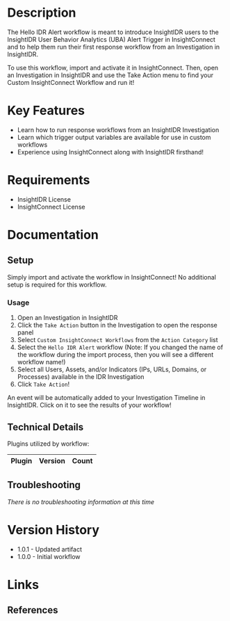 # Description

The Hello IDR Alert workflow is meant to introduce InsightIDR users to the InsightIDR User Behavior Analytics (UBA) Alert Trigger in InsightConnect and to help them run their first response workflow from an Investigation in InsightIDR.

To use this workflow, import and activate it in InsightConnect. Then, open an Investigation in InsightIDR and use the Take Action menu to find your Custom InsightConnect Workflow and run it!

# Key Features

* Learn how to run response workflows from an InsightIDR Investigation
* Learn which trigger output variables are available for use in custom workflows
* Experience using InsightConnect along with InsightIDR firsthand!

# Requirements

* InsightIDR License
* InsightConnect License

# Documentation

## Setup

Simply import and activate the workflow in InsightConnect! No additional setup is required for this workflow.

### Usage

1. Open an Investigation in InsightIDR
2. Click the `Take Action` button in the Investigation to open the response panel
3. Select `Custom InsightConnect Workflows` from the `Action Category` list
4. Select the `Hello IDR Alert` workflow (Note: If you changed the name of the workflow during the import process, then you will see a different workflow name!)
5. Select all Users, Assets, and/or Indicators (IPs, URLs, Domains, or Processes) available in the IDR Investigation
6. Click `Take Action`!

An event will be automatically added to your Investigation Timeline in InsightIDR. Click on it to see the results of your workflow!

## Technical Details

Plugins utilized by workflow:

|Plugin|Version|Count|
|----|----|--------|

## Troubleshooting

_There is no troubleshooting information at this time_

# Version History

* 1.0.1 - Updated artifact
* 1.0.0 - Initial workflow

# Links

## References
